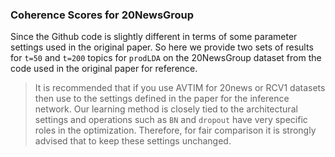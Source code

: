 ### Coherence Scores for 20NewsGroup  

Since the Github code is slightly different in terms of some parameter settings used in the original paper. So here we
provide two sets of results for `t=50` and `t=200` topics for `prodLDA` on the 20NewsGroup dataset from the code used
in the original paper for reference.

> It is recommended that if you use AVTIM for 20news or RCV1 datasets then use to the settings defined in the paper for
the inference network. Our learning method is closely tied to the architectural settings and operations such as 
`BN` and `dropout` have very specific roles in the optimization. Therefore, for fair comparison it is strongly advised 
that to keep these settings unchanged.
